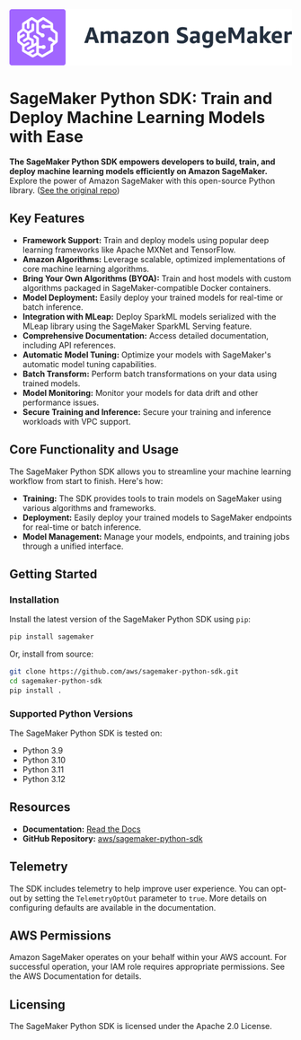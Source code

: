<!-- Banner Image -->
<img src="https://github.com/aws/sagemaker-python-sdk/raw/master/branding/icon/sagemaker-banner.png" alt="SageMaker" height="100">

# SageMaker Python SDK: Train and Deploy Machine Learning Models with Ease

**The SageMaker Python SDK empowers developers to build, train, and deploy machine learning models efficiently on Amazon SageMaker.**  Explore the power of Amazon SageMaker with this open-source Python library. ([See the original repo](https://github.com/aws/sagemaker-python-sdk))

## Key Features

*   **Framework Support:** Train and deploy models using popular deep learning frameworks like Apache MXNet and TensorFlow.
*   **Amazon Algorithms:** Leverage scalable, optimized implementations of core machine learning algorithms.
*   **Bring Your Own Algorithms (BYOA):** Train and host models with custom algorithms packaged in SageMaker-compatible Docker containers.
*   **Model Deployment:** Easily deploy your trained models for real-time or batch inference.
*   **Integration with MLeap:** Deploy SparkML models serialized with the MLeap library using the SageMaker SparkML Serving feature.
*   **Comprehensive Documentation:** Access detailed documentation, including API references.
*   **Automatic Model Tuning:** Optimize your models with SageMaker's automatic model tuning capabilities.
*   **Batch Transform:** Perform batch transformations on your data using trained models.
*   **Model Monitoring:** Monitor your models for data drift and other performance issues.
*   **Secure Training and Inference:** Secure your training and inference workloads with VPC support.

## Core Functionality and Usage

The SageMaker Python SDK allows you to streamline your machine learning workflow from start to finish. Here's how:

*   **Training:**  The SDK provides tools to train models on SageMaker using various algorithms and frameworks.
*   **Deployment:** Easily deploy your trained models to SageMaker endpoints for real-time or batch inference.
*   **Model Management:** Manage your models, endpoints, and training jobs through a unified interface.

## Getting Started

### Installation

Install the latest version of the SageMaker Python SDK using `pip`:

```bash
pip install sagemaker
```

Or, install from source:

```bash
git clone https://github.com/aws/sagemaker-python-sdk.git
cd sagemaker-python-sdk
pip install .
```

### Supported Python Versions

The SageMaker Python SDK is tested on:

*   Python 3.9
*   Python 3.10
*   Python 3.11
*   Python 3.12

## Resources

*   **Documentation:** [Read the Docs](https://sagemaker.readthedocs.io/)
*   **GitHub Repository:** [aws/sagemaker-python-sdk](https://github.com/aws/sagemaker-python-sdk)

## Telemetry

The SDK includes telemetry to help improve user experience. You can opt-out by setting the `TelemetryOptOut` parameter to `true`. More details on configuring defaults are available in the documentation.

## AWS Permissions

Amazon SageMaker operates on your behalf within your AWS account.  For successful operation, your IAM role requires appropriate permissions. See the AWS Documentation for details.

## Licensing

The SageMaker Python SDK is licensed under the Apache 2.0 License.